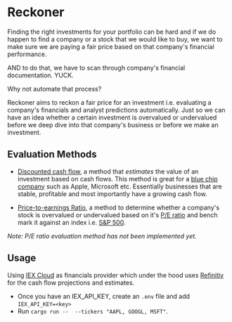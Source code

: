 # Reckoner

Finding the right investments for your portfolio can be hard and if we do happen to find a company or a stock that we would like to buy, we want to make sure we are paying a fair price based on that company's financial performance.

AND to do that, we have to scan through company's financial documentation. YUCK.

Why not automate that process?

Reckoner aims to reckon a fair price for an investment i.e. evaluating a company's financials and analyst predictions automatically. Just so we can have an idea whether a certain investment is overvalued or undervalued before we deep dive into that company's business or before we make an investment.

## Evaluation Methods

- [Discounted cash flow](https://www.investopedia.com/terms/d/dcf.asp), a method that _estimates_ the value of an investment based on cash flows. This method is great for a [blue chip company](https://www.investopedia.com/ask/answers/031915/what-qualifies-company-blue-chip.asp) such as Apple, Microsoft etc. Essentially businesses that are stable, profitable and most importantly have a growing cash flow.

- [Price-to-earnings Ratio](https://www.investopedia.com/investing/use-pe-ratio-and-peg-to-tell-stocks-future/), a method to determine whether a company's stock is overvalued or undervalued based on it's [P/E ratio](https://www.investopedia.com/terms/p/price-earningsratio.asp) and bench mark it against an index i.e. [S&P 500](https://en.wikipedia.org/wiki/S%26P_500).

_*Note: P/E ratio evaluation method has not been implemented yet.*_

## Usage

Using [IEX Cloud](https://iexcloud.io/) as financials provider which under the hood uses [Refinitiv](https://www.refinitiv.com/en) for the cash flow projections and estimates.

- Once you have an IEX_API_KEY, create an `.env` file and add `IEX_API_KEY=<key>`
- Run `cargo run --  --tickers "AAPL, GOOGL, MSFT"`.

